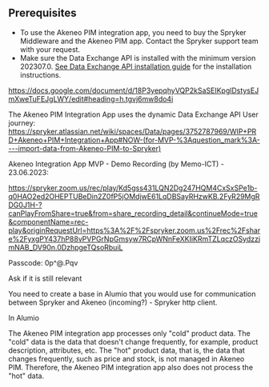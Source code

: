 
## Prerequisites

- To use the Akeneo PIM integration app, you need to buy the Spryker Middleware and the Akeneo PIM app. Contact the Spryker support team with your request.
- Make sure the Data Exchange API is installed with the minimum version 202307.0. [See Data Exchange API installation guide](/docs/scos/dev/feature-integration-guides/202307.0/glue-api/dynamic-data-api/data-exchange-api-integration.html) for the installation instructions.

https://docs.google.com/document/d/18P3yepqhyVQP2kSaSEIKpglDstysEJmXweTuFEJgLWY/edit#heading=h.tgvj6mw8do4i

The Akeneo PIM Integration App uses the dynamic Data Exchange API 
User journey: https://spryker.atlassian.net/wiki/spaces/Data/pages/3752787969/WIP+PRD+Akeneo+PIM+Integration+App#NOW-(for-MVP-%3Aquestion_mark%3A----import-data-from-Akeneo-PIM-to-Spryker)

Akeneo Integration App MVP - Demo Recording (by Memo-ICT) - 23.06.2023: 

https://spryker.zoom.us/rec/play/Kd5gss431LQN2Dg247HQM4CxSxSPe1b-q0HAO2ed2OHEPTUBeDin2Z0fP5jOMdjwE61LqDBSayRHzwKB.2FyR29MgRDG0J1H-?canPlayFromShare=true&from=share_recording_detail&continueMode=true&componentName=rec-play&originRequestUrl=https%3A%2F%2Fspryker.zoom.us%2Frec%2Fshare%2FyxgPY437hP88vPVPGrNpGmsyw7RCpWNnFeXKIiKRmTZLqczOSydzzjmNAB_DV90n.0DzhpgeTQsoRbuiL

Passcode: 0p^@.Pqv

Ask if it is still relevant

You need to create a base in Alumio that you would use for communication between Spryker and Akeneo (incoming?) - Spryker http client.

In Alumio


The Akeneo PIM integration app processes only "cold" product data. The "cold" data is the data that doesn't change frequently, for example, product description, attributes, etc. The "hot" product data, that is, the data that changes frequently, such as price and stock, is not managed in Akeneo PIM. Therefore, the Akeneo PIM integration app also does not process the "hot" data. 

